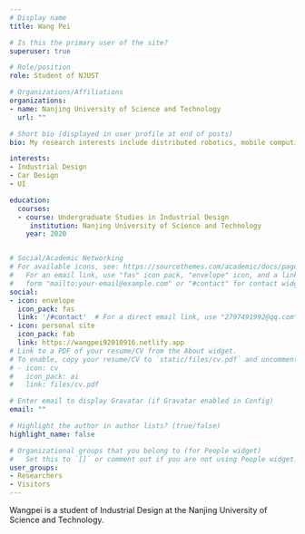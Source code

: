 ```yaml
---
# Display name
title: Wang Pei

# Is this the primary user of the site?
superuser: true

# Role/position
role: Student of NJUST

# Organizations/Affiliations
organizations:
- name: Nanjing University of Science and Technology
  url: ""

# Short bio (displayed in user profile at end of posts)
bio: My research interests include distributed robotics, mobile computing and programmable matter.

interests:
- Industrial Design
- Car Design
- UI

education:
  courses:
  - course: Undergraduate Studies in Industrial Design
     institution: Nanjing University of Science and Technology
    year: 2020


# Social/Academic Networking
# For available icons, see: https://sourcethemes.com/academic/docs/page-builder/#icons
#   For an email link, use "fas" icon pack, "envelope" icon, and a link in the
#   form "mailto:your-email@example.com" or "#contact" for contact widget.
social:
- icon: envelope
  icon_pack: fas
  link: '/#contact'  # For a direct email link, use "2797491992@qq.com".
- icon: personal site
  icon_pack: fab
  link: https://wangpei92010916.netlify.app
# Link to a PDF of your resume/CV from the About widget.
# To enable, copy your resume/CV to `static/files/cv.pdf` and uncomment the lines below.
# - icon: cv
#   icon_pack: ai
#   link: files/cv.pdf

# Enter email to display Gravatar (if Gravatar enabled in Config)
email: ""

# Highlight the author in author lists? (true/false)
highlight_name: false

# Organizational groups that you belong to (for People widget)
#   Set this to `[]` or comment out if you are not using People widget.
user_groups:
- Researchers
- Visitors
---
```


Wangpei is a student of Industrial Design at the Nanjing University of Science and Technology. 


